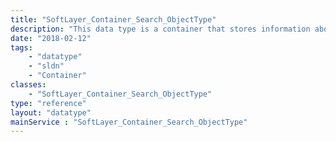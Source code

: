 ```yaml
---
title: "SoftLayer_Container_Search_ObjectType"
description: "This data type is a container that stores information about a single indexed object type.  Object type information can be used for discovery of searchable data and for creation or validation of object index search strings.  Each of these containers holds a collection of <b>[SoftLayer_Container_Search_ObjectType_Property](/reference/datatypes/SoftLayer_Container_Search_ObjectType_Property)</b> objects, specifying which object properties are exposed for the current user.  Refer to the the documentation for the <b>[SoftLayer_Search::search](/reference/services/SoftLayer_Search/search)</b> method for information on using object types in search strings. "
date: "2018-02-12"
tags:
    - "datatype"
    - "sldn"
    - "Container"
classes:
    - "SoftLayer_Container_Search_ObjectType"
type: "reference"
layout: "datatype"
mainService : "SoftLayer_Container_Search_ObjectType"
---
```

